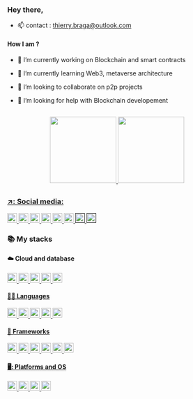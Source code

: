 ### Hey there, 

- 📫 contact : thierry.braga@outlook.com

#### How I am ?

- 🔭 I’m currently working on Blockchain and smart contracts
- 🌱 I’m currently learning Web3, metaverse architecture
- 👯 I’m looking to collaborate on p2p projects
- 🤔 I’m looking for help with Blockchain developement 

  ##

<div align="center">
  <a href="https://github.com/thierrygb">
  <img height="152em" src="https://github-readme-stats.vercel.app/api?username=thierrygb&show_icons=true&theme=tokyonight&include_all_commits=true&count_private=true"/>
  <img height="152em" src="https://github-readme-stats.vercel.app/api/top-langs/?username=thierrygb&layout=compact&langs_count=7&theme=tokyonight"/>
</div> 
  
  ##
 
  ### ↗️: Social media:
  
<div aling="center"> 
  <a href="https://www.linkedin.com/in/thierrybraga/"> <img height="22em" src=https://img.shields.io/badge/LinkedIn-0077B5?style=for-the-badge&logo=linkedin&logoColor=white>
<a> 
  <a href=https://twitter.com/thierrygbraga  target="_blank"> <img height="22em" src="https://img.shields.io/badge/Twitter-1DA1F2?style=for-the-badge&logo=twitter&logoColor=white" target="_blank">
<a> 
  <a href=https://discord.com/channels/tbraga#0835 target="_blank"> <img height="22em" src="https://img.shields.io/badge/Discord-7289DA?style=for-the-badge&logo=discord&logoColor=white" target="_blank">
<a> 
  <a href = "mailto:thierry.braga@outlook.com"><img height="22em" src="https://img.shields.io/badge/Outlook-0078D4?style=for-the-badge&logo=microsoft-outlook&logoColor=white" target="_blank"> 
<a>
  <a href=https://www.reddit.com/user/thierrygb96/  target="_blank"> <img height="22em" src="https://img.shields.io/badge/Reddit-FF4500?style=for-the-badge&logo=reddit&logoColor=white" target="_blank">
<a> 
  <a href=https://pt.stackoverflow.com/users/130921/thierry-braga  target="_blank"> <img height="22em" src=https://img.shields.io/badge/Stack_Overflow-FE7A16?style=for-the-badge&logo=stack-overflow&logoColor=white target="_blank">
<a> 
  <a href=""  target="_blank"><img height="22em" src="https://img.shields.io/badge/Twitch-9146FF?style=for-the-badge&logo=twitch&logoColor=white" target="_blank">
<a> 
  <a href=""  target="_blank"><img height="22em" src="https://img.shields.io/badge/YouTube-FF0000?style=for-the-badge&logo=youtube&logoColor=white" target="_blank">
</a>
</div>
  
### :books: My stacks

<div align="left"> 
  
  #### ☁️ Cloud and database

  <a href=https://docs.docker.com/ target="_blank"><img height="22em" src="https://img.shields.io/badge/Docker-2CA5E0?style=for-the-badge&logo=docker&logoColor=white"> 
  <a href=https://docs.aws.amazon.com/ target="_blank"><img height="22em" src="https://img.shields.io/badge/Amazon_AWS-FF9900?style=for-the-badge&logo=amazonaws&logoColor=white">
  <a href=https://docs.oracle.com/en/cloud/ target="_blank"><img height="22em" src="https://img.shields.io/badge/Oracle-F80000?style=for-the-badge&logo=oracle&logoColor=black">
  <a href=https://dev.mysql.com/doc/ target="_blank"><img height="22em" src="https://img.shields.io/badge/MySQL-005C84?style=for-the-badge&logo=mysql&logoColor=white"> 
  <a href=https://docs.mongodb.com/ target="_blank"><img height="22em" src="https://img.shields.io/badge/MongoDB-4EA94B?style=for-the-badge&logo=mongodb&logoColor=white">    
<div> 
  
  #### 👩‍💻 Languages
  
<div>
  <a href=https://devdocs.io/c/ target="_blank"><img height="22em" src="https://img.shields.io/badge/C-00599C?style=for-the-badge&logo=c&logoColor=white">
  <a href=https://devdocs.io/python/ target="_blank"><img height="22em" src="https://img.shields.io/badge/Python-FFD43B?style=for-the-badge&logo=python&logoColor=darkgreen">
  <a href=https://devdocs.io/javascript/ target="_blank"><img height="22em" src="https://img.shields.io/badge/JavaScript-323330?style=for-the-badge&logo=javascript&logoColor=F7DF1E"> 
  <a href=https://devdocs.io/html/ target="_blank"><img height="22em" src="https://img.shields.io/badge/HTML5-E34F26?style=for-the-badge&logo=html5&logoColor=white"> 
  <a href=https://devdocs.io/css/ target="_blank"><img height="22em" src="https://img.shields.io/badge/CSS3-1572B6?style=for-the-badge&logo=css3&logoColor=white"> 
<div>
    
#### 🚀 Frameworks

<div>
  <a href=https://nodejs.org/en/docs/ target="_blank"><img height="22em" src="https://img.shields.io/badge/Node.js-339933?style=for-the-badge&logo=nodedotjs&logoColor=white">
  <a href= tahttps://getbootstrap.com/docs/4.1/getting-started/introduction/rhttps://getbootstrap.com/docs/4.1/getting-started/introduction/get="_blank"><img height="22em" src="https://img.shields.io/badge/Bootstrap-563D7C?style=for-the-badge&logo=bootstrap&logoColor=white"> 
  <a href=https://devdocs.io/react_native/ target="_blank"><img height="22em" src="https://img.shields.io/badge/React_Native-20232A?style=for-the-badge&logo=react&logoColor=61DAFB">
  <a href=https://docs.flutter.dev/ target="_blank"><img height="22em" src="https://img.shields.io/badge/Flutter-02569B?style=for-the-badge&logo=flutter&logoColor=white">
  <a href=https://docs.djangoproject.com/pt-br/4.0/ target="_blank"><img height="22em" src="https://img.shields.io/badge/Django-092E20?style=for-the-badge&logo=django&logoColor=gre"> 
  <a href=https://docs.opencv.org/4.x/d4/db1/tutorial_documentation.html target="_blank"><img height="22em" src="https://img.shields.io/badge/OpenCV-27338e?style=for-the-badge&logo=OpenCV&logoColor=white">
<div>  
  
#### 🖥️: Platforms and OS  

<div>
  <a href=https://www.arduino.cc/en/main/docs target="_blank"><img height="22em" src="https://img.shields.io/badge/Arduino-00979D?style=for-the-badge&logo=Arduino&logoColor=white">  
  <a href=https://www.raspberrypi.com/documentation/ target="_blank"><img height="22em" src="https://img.shields.io/badge/Raspberry%20Pi-A22846?style=for-the-badge&logo=Raspberry%20Pi&logoColor=white"> 
  <a href=https://docs.microsoft.com/pt-br/windows/ target="_blank"><img height="22em" src="https://img.shields.io/badge/Windows-0078D6?style=for-the-badge&logo=windows&logoColor=white"> 
  <a href=https://wiki.archlinux.org/title/Main_page_(Portugu%C3%AAs) target="_blank"><img height="22em" src="https://img.shields.io/badge/Linux-FCC624?style=for-the-badge&logo=linux&logoColor=black"> 
</div>
